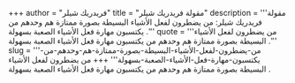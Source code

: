+++
author = "فريدريك شيلر"
title = "مقولة فريدريك شيلر"
description = '''مقولة فريدريك شيلر: من يضطرون لفعل الأشياء البسيطة بصورة ممتازة هم وحدهم من يكتسبون مهارة فعل الأشياء الصعبة بسهولة .'''
quote = '''من يضطرون لفعل الأشياء البسيطة بصورة ممتازة هم وحدهم من يكتسبون مهارة فعل الأشياء الصعبة بسهولة .'''
slug = '''من-يضطرون-لفعل-الأشياء-البسيطة-بصورة-ممتازة-هم-وحدهم-من-يكتسبون-مهارة-فعل-الأشياء-الصعبة-بسهولة'''
+++
من يضطرون لفعل الأشياء البسيطة بصورة ممتازة هم وحدهم من يكتسبون مهارة فعل الأشياء الصعبة بسهولة .
